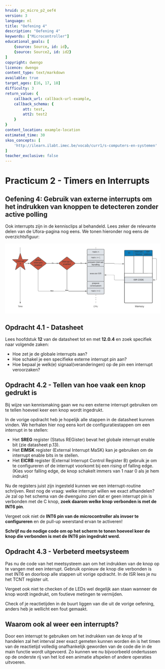 ```yaml
---
hruid: pc_micro_p2_oef4
version: 3
language: nl
title: "Oefening 4"
description: "Oefening 4"
keywords: ["Microcontroller"]
educational_goals: [
    {source: Source, id: id}, 
    {source: Source2, id: id2}
]
copyright: dwengo
licence: dwengo
content_type: text/markdown
available: true
target_ages: [16, 17, 18]
difficulty: 3
return_value: {
    callback_url: callback-url-example,
    callback_schema: {
        att: test,
        att2: test2
    }
}
content_location: example-location
estimated_time: 30
skos_concepts: [
    'http://ilearn.ilabt.imec.be/vocab/curr1/s-computers-en-systemen'
]
teacher_exclusive: false
---
```

# Practicum 2 - Timers en Interrupts

## Oefening 4: Gebruik van externe interrupts om het indrukken van knoppen te detecteren zonder active polling

Ook interrupts zijn in de kennisclips al behandeld. Lees zeker de relevante delen van de Ufora-pagina nog eens. We tonen hieronder nog eens de overzichtsfiguur: 

![](embed/interrupts.png "overzicht interrupts")

<div class="dwengo-content assignment">
    <h2 class="title">Opdracht 4.1 - Datasheet</h2>
    <div class="content">
        <p>
            Lees hoofdstuk <strong>12</strong> van de datasheet tot en met <strong>12.0.4</strong> en zoek specifiek naar volgende zaken:
        </p>
        <p>
            <ul>
                <li>Hoe zet je de globale interrupts aan?</li>
                <li>Hoe schakel je een specifieke externe interrupt pin aan?</li>
                <li>Hoe bepaal je welk(e) signaal(veranderingen) op de pin een interrupt veroorzaken?</li>
            </ul>
        </p>
    </div>
</div>

<div class="dwengo-content assignment">
    <h2 class="title">Opdracht 4.2 - Tellen van hoe vaak een knop gedrukt is</h2>
    <div class="content">
        <p>
            Bij wijze van kennismaking gaan we nu een externe interrupt gebruiken om te tellen hoeveel keer een knop wordt ingedrukt.
        </p>
        <p>
            In de vorige opdracht heb je hopelijk alle stappen in de datasheet kunnen vinden. We herhalen hier nog eens kort de configuratiestappen om een interrupt in te stellen:
        </p>
        <p>
            <ul>
                <li>Het <strong>SREG</strong> register (Status REGister) bevat het globale interrupt enable bit (zie datasheet p.13).</li>
                <li>Het <strong>EIMSK</strong> register (External Interrupt MaSK) kan je gebruiken om de interrupt enable bits in te stellen.</li>
                <li>Het <strong>EICRB</strong> register (External Interrupt Control Register B) gebruik je om te configureren of de interrupt voorkomt bij een rising of falling edge. (Kies voor falling edge, de knop schakelt immers van 1 naar 0 als je hem indrukt)</li>
            </ul>
        </p>
        <p>
            Nu de registers juist zijn ingesteld kunnen we een interrupt-routine schrijven. Rest nog de vraag: welke interrupt willen we exact afhandelen? Je zal op het schema van de dwenguino zien dat er geen interrupt pin is verbonden met de C knop, <strong>zoek daarom welke knop verbonden is met de INT6 pin</strong>.
        </p>
        <p>
            Vergeet ook niet de <strong>INT6 pin van de microcontroller als invoer te configureren</strong> en de pull-up weerstand ervan te activeren!
        </p>
        <p>
            <strong>Schrijf nu de nodige code om op het scherm te tonen hoeveel keer de knop die verbonden is met de INT6 pin ingedrukt werd.</strong>
        </p>
    </div>
</div>

<div class="dwengo-content assignment">
    <h2 class="title">Opdracht 4.3 - Verbeterd meetsysteem</h2>
    <div class="content">
        <p>
            Pas nu de code van het meetsysteem aan om het indrukken van de knop op te vangen met een interrupt. Gebruik opnieuw de knop die verbonden is met INT6 en doorloop alle stappen uit vorige opdracht. In de ISR lees je nu het TCNT register uit.
        </p>
        <p>
            Vergeet ook niet te checken of de LEDs wel degelijk aan staan wanneer de knop wordt ingedrukt, om foutieve metingen te vermijden.
        </p>
        <p>
            Check of je reactietijden in de buurt liggen van die uit de vorige oefening, anders heb je wellicht een fout gemaakt.
        </p>
    </div>
</div>

<div class="dwengo-content sideinfo">
    <h2 class="title">Waarom ook al weer een interrupts?</h2>
    <div class="content">
        <p>
            Door een interrupt te gebruiken om het indrukken van de knop af te handelen zal het interval zeer exact gemeten kunnen worden én is het timen van de reactietijd volledig onafhankelijk geworden van de code die in de main functie wordt uitgevoerd. Zo kunnen we nu bijvoorbeeld ondertussen op de onderste rij van het lcd een animatie afspelen of andere operaties uitvoeren.
        </p>
    </div>
</div>